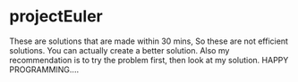 # projectEuler
These are solutions that are made within 30 mins, So these are not efficient solutions. You can actually create a better solution. Also my recommendation is to try the problem first, then look at my solution. HAPPY PROGRAMMING....
